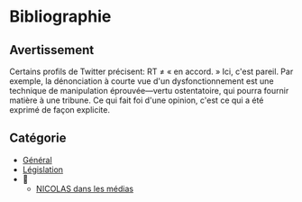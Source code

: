 # Bibliographie

## Avertissement

Certains profils de Twitter précisent: RT ≠ « en accord. » Ici, c'est pareil. Par exemple, la dénonciation à courte vue d'un dysfonctionnement est une technique de manipulation éprouvée—vertu ostentatoire, qui pourra fournir matière à une tribune. Ce qui fait foi d'une opinion, c'est ce qui a été exprimé de façon explicite.

## Catégorie
* [Général](./bib-gen.md)
* [Législation](./bib-loi.md)
* 📁
    * [NICOLAS dans les médias](./nicolas-medias.md)
